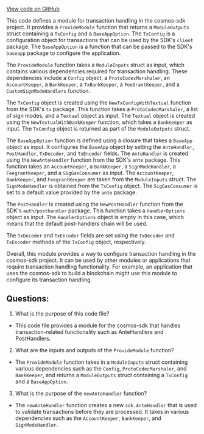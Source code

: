 [View code on GitHub](https://github.com/cosmos/cosmos-sdk.git/x/auth/tx/config/config.go)

This code defines a module for transaction handling in the cosmos-sdk project. It provides a `ProvideModule` function that returns a `ModuleOutputs` struct containing a `TxConfig` and a `BaseAppOption`. The `TxConfig` is a configuration object for transactions that can be used by the SDK's `client` package. The `BaseAppOption` is a function that can be passed to the SDK's `baseapp` package to configure the application.

The `ProvideModule` function takes a `ModuleInputs` struct as input, which contains various dependencies required for transaction handling. These dependencies include a `Config` object, a `ProtoCodecMarshaler`, an `AccountKeeper`, a `BankKeeper`, a `TxBankKeeper`, a `FeeGrantKeeper`, and a `CustomSignModeHandlers` function.

The `TxConfig` object is created using the `NewTxConfigWithTextual` function from the SDK's `tx` package. This function takes a `ProtoCodecMarshaler`, a list of sign modes, and a `Textual` object as input. The `Textual` object is created using the `NewTextualWithBankKeeper` function, which takes a `BankKeeper` as input. The `TxConfig` object is returned as part of the `ModuleOutputs` struct.

The `BaseAppOption` function is defined using a closure that takes a `BaseApp` object as input. It configures the `BaseApp` object by setting the `AnteHandler`, `PostHandler`, `TxDecoder`, and `TxEncoder` fields. The `AnteHandler` is created using the `NewAnteHandler` function from the SDK's `ante` package. This function takes an `AccountKeeper`, a `BankKeeper`, a `SignModeHandler`, a `FeegrantKeeper`, and a `SigGasConsumer` as input. The `AccountKeeper`, `BankKeeper`, and `FeegrantKeeper` are taken from the `ModuleInputs` struct. The `SignModeHandler` is obtained from the `TxConfig` object. The `SigGasConsumer` is set to a default value provided by the `ante` package.

The `PostHandler` is created using the `NewPostHandler` function from the SDK's `auth/posthandler` package. This function takes a `HandlerOptions` object as input. The `HandlerOptions` object is empty in this case, which means that the default post-handlers chain will be used.

The `TxDecoder` and `TxEncoder` fields are set using the `TxDecoder` and `TxEncoder` methods of the `TxConfig` object, respectively.

Overall, this module provides a way to configure transaction handling in the cosmos-sdk project. It can be used by other modules or applications that require transaction handling functionality. For example, an application that uses the cosmos-sdk to build a blockchain might use this module to configure its transaction handling.
## Questions: 
 1. What is the purpose of this code file?
- This code file provides a module for the cosmos-sdk that handles transaction-related functionality such as AnteHandlers and PostHandlers.

2. What are the inputs and outputs of the `ProvideModule` function?
- The `ProvideModule` function takes in a `ModuleInputs` struct containing various dependencies such as the `Config`, `ProtoCodecMarshaler`, and `BankKeeper`, and returns a `ModuleOutputs` struct containing a `TxConfig` and a `BaseAppOption`.

3. What is the purpose of the `newAnteHandler` function?
- The `newAnteHandler` function creates a new `sdk.AnteHandler` that is used to validate transactions before they are processed. It takes in various dependencies such as the `AccountKeeper`, `BankKeeper`, and `SignModeHandler`.